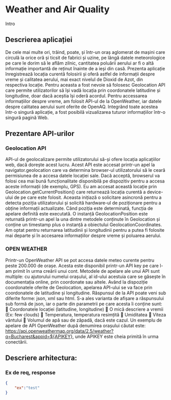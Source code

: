 # Weather and Air Quality

Intro

## Descrierea aplicației

De cele mai multe ori, trăind, poate, și într-un oraș aglomerat de mașini care circulă la orice oră și ticsit de fabrici și uzine, pe lângă datele meteorologice pe care le dorim să le aflăm zilnic, cantitatea poluării aerului ar fi o altă informație importantă de reținut înainte de a ieși din casă.
Prezenta aplicație înregistrează locația curentă folosirii și oferă astfel de informații despre vreme și calitatea aerului, mai exact nivelul de Dioxid de Azot, din respectiva locație. 
Pentru aceasta a fost nevoie să folosesc Geolocation API care permite utilizatorilor să își vadă locația prin coordonatele latitudine și longitudine, doar dacă aceștia își oderă acordul. Pentru accessarea informațiilor despre vreme, am folosit API-ul de la OpenWeather, iar datele despre calitatea aerului sunt oferite de OpenAQ.  Integrând toate acestea într-o singură aplicație, a fost posibilă vizualizarea tuturor informațiilor într-o singură pagină Web.


## Prezentare API-urilor
### Geolocation API
API-ul de geolocalizare permite utilizatorului să-și ofere locația aplicațiilor web, dacă dorește acest lucru. Acest API este accesat printr-un apel la navigator.geolocation care va determina browser-ul utilizatorului să le ceară permisiunea de a accesa datele locației sale. Dacă acceptă, browserul va folosi cea mai bună funcționalitate disponibilă pe dispozitiv pentru a accesa aceste informații (de exemplu, GPS).
Eu am accesat această locație prin Geolocation.getCurrentPosition() care returnează locația curentă a device-ului de pe care este folosit. Aceasta inițiază o solicitare asincronă pentru a detecta poziția utilizatorului și solicită hardware-ul de poziționare pentru a obține informații actualizate. Când poziția este determinată, funcția de apelare definită este executată.
O instanță GeolocationPosition este returnată printr-un apel la una dintre metodele conținute în Geolocation și conține un timestamp plus o instanță a obiectului GeolocationCoordinates. Am optat pentru returnarea latitudinii și longitudinii pentru a putea fi folosite mai departe și în accesarea informațiilor despre vreme și poluarea aerului.
### OPEN WEATHER
Printr-un OpenWeather API se pot accesa datele meteo curente pentru peste 200.000 de orașe. Acesta este disponibil printr-un API key pe care l-am primit în urma creării unui cont. Metodele de apelare ale unui API sunt multiple: cu ajutorului numelui orașului, al id-ului acestuia care se găsește în documentația online, prin coordonate sau altele. Având la dispoziție coordonatele oferite de Geolocation, apelarea API-ului se va face prin coordonatele de latitudine și longitudine.
Răspunsul de la API poate veni sub diferite forme: json, xml sau html. S-a ales varianta de afișare a răspunsului sub formă de json, iar o parte din parametrii pe care acesta îi conține sunt:
	Coordonatele locației (latitudine, longitudine)
	O mică descriere a vremii (Ex: few clouds)
	Temperatura, temperatura resimțită
	Umiditatea
	Viteza vântului 
	Volumul de apă sau de zăpadă, dacă este cazul.
Un exemplu de apelare de API OpenWeather după denumirea orașului căutat este: https://api.openweathermap.org/data/2.5/weather?q=Bucharest&appid=${APIKEY}, unde APIKEY este cheia primită în urma conectării. 

## Descriere arhitectura:

### Ex de req, response

```json
{
    "ex":"test"
}
```
